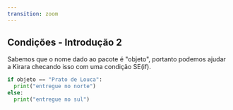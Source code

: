 ```yaml
---
transition: zoom
---
```


## Condições - Introdução 2
Sabemos que o nome dado ao pacote é "objeto", portanto podemos ajudar
a Kirara checando isso com uma condição SE(if).

```python
if objeto == "Prato de Louca":
  print("entregue no norte")
else:
  print("entregue no sul")
```
